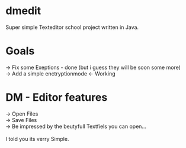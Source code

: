 # dmedit
Super simple Texteditor school project written in Java.
# Goals
-> Fix some Exeptions - done (but i guess they will be soon some more)<br>
-> Add a simple enctryptionmode <- Working
# DM - Editor features
-> Open Files <br>
-> Save Files <br>
-> Be impressed by the beutyfull Textfiels you can open... <br>
<br>
I told you its verry Simple.

